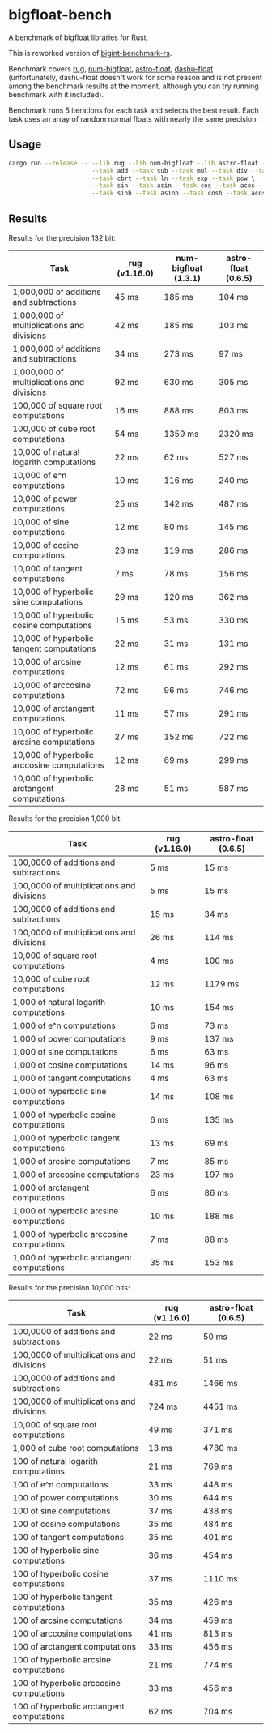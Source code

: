 # bigfloat-bench

A benchmark of bigfloat libraries for Rust. 

This is reworked version of [bigint-benchmark-rs](https://github.com/tczajka/bigint-benchmark-rs).

Benchmark covers [rug](https://crates.io/crates/rug), [num-bigfloat](https://crates.io/crates/num-bigfloat), [astro-float](https://crates.io/crates/astro-float), [dashu-float](https://github.com/cmpute/dashu) (unfortunately, dashu-float doesn't work for some reason and is not present among the benchmark results at the moment, although you can try running benchmark with it included). 

Benchmark runs 5 iterations for each task and selects the best result. Each task uses an array of random normal floats with nearly the same precision.

## Usage

``` sh
cargo run --release -- --lib rug --lib num-bigfloat --lib astro-float -n 5 \
                       --task add --task sub --task mul --task div --task sqrt \
                       --task cbrt --task ln --task exp --task pow \
                       --task sin --task asin --task cos --task acos --task tan --task atan \
                       --task sinh --task asinh --task cosh --task acosh --task tanh --task atanh
```

## Results

Results for the precision 132 bit:

| Task                                          | rug (v1.16.0) | num-bigfloat (1.3.1) | astro-float (0.6.5) |
| --------------                                | ------- | ------ | ------ |
| 1,000,000 of additions and subtractions       |  45 ms  |   185 ms  |    104 ms  |
| 1,000,000 of multiplications and divisions    |  42 ms  |   185 ms  |    103 ms  |
| 1,000,000 of additions and subtractions       |  34 ms  |   273 ms  |     97 ms  |
| 1,000,000 of multiplications and divisions    |  92 ms  |   630 ms  |    305 ms  |
| 100,000 of square root computations           |  16 ms  |   888 ms  |    803 ms  |
| 100,000 of cube root computations             |  54 ms  |  1359 ms  |   2320 ms  |
| 10,000 of natural logarith computations       |  22 ms  |    62 ms  |    527 ms  |
| 10,000 of e^n computations                    |  10 ms  |   116 ms  |    240 ms  |
| 10,000 of power computations                  |  25 ms  |   142 ms  |    487 ms  |
| 10,000 of sine computations                   |  12 ms  |    80 ms  |    145 ms  |
| 10,000 of cosine computations                 |  28 ms  |   119 ms  |    286 ms  |
| 10,000 of tangent computations                |   7 ms  |    78 ms  |    156 ms  |
| 10,000 of hyperbolic sine computations        |  29 ms  |   120 ms  |    362 ms  |
| 10,000 of hyperbolic cosine computations      |  15 ms  |    53 ms  |    330 ms  |
| 10,000 of hyperbolic tangent computations     |  22 ms  |    31 ms  |    131 ms  |
| 10,000 of arcsine computations                |  12 ms  |    61 ms  |    292 ms  |
| 10,000 of arccosine computations              |  72 ms  |    96 ms  |    746 ms  |
| 10,000 of arctangent computations             |  11 ms  |    57 ms  |    291 ms  |
| 10,000 of hyperbolic arcsine computations     |  27 ms  |   152 ms  |    722 ms  |
| 10,000 of hyperbolic arccosine computations   |  12 ms  |    69 ms  |    299 ms  |
| 10,000 of hyperbolic arctangent computations  |  28 ms  |    51 ms  |    587 ms  |

Results for the precision 1,000 bit:

| Task                                          | rug (v1.16.0) | astro-float (0.6.5) |
| --------------                                | ------- | ------ |
| 100,0000 of additions and subtractions        |   5 ms  |    15 ms  |
| 100,0000 of multiplications and divisions     |   5 ms  |    15 ms  |
| 100,0000 of additions and subtractions        |  15 ms  |    34 ms  |
| 100,0000 of multiplications and divisions     |  26 ms  |   114 ms  |
| 10,000 of square root computations            |   4 ms  |   100 ms  |
| 10,000 of cube root computations              |  12 ms  |  1179 ms  |
| 1,000 of natural logarith computations        |  10 ms  |   154 ms  |
| 1,000 of e^n computations                     |   6 ms  |    73 ms  |
| 1,000 of power computations                   |   9 ms  |   137 ms  |
| 1,000 of sine computations                    |   6 ms  |    63 ms  |
| 1,000 of cosine computations                  |  14 ms  |    96 ms  |
| 1,000 of tangent computations                 |   4 ms  |    63 ms  |
| 1,000 of hyperbolic sine computations         |  14 ms  |   108 ms  |
| 1,000 of hyperbolic cosine computations       |   6 ms  |   135 ms  |
| 1,000 of hyperbolic tangent computations      |  13 ms  |    69 ms  |
| 1,000 of arcsine computations                 |   7 ms  |    85 ms  |
| 1,000 of arccosine computations               |  23 ms  |   197 ms  |
| 1,000 of arctangent computations              |   6 ms  |    86 ms  |
| 1,000 of hyperbolic arcsine computations      |  10 ms  |   188 ms  |
| 1,000 of hyperbolic arccosine computations    |   7 ms  |    88 ms  |
| 1,000 of hyperbolic arctangent computations   |  35 ms  |   153 ms  |

Results for the precision 10,000 bits:

| Task                                          | rug (v1.16.0) | astro-float (0.6.5) |
| --------------                                | ------- | ------ |
| 100,0000 of additions and subtractions        |   22 ms  |    50 ms  |
| 100,0000 of multiplications and divisions     |   22 ms  |    51 ms  |
| 100,0000 of additions and subtractions        |  481 ms  |  1466 ms  |
| 100,0000 of multiplications and divisions     |  724 ms  |  4451 ms  |
| 10,000 of square root computations            |   49 ms  |   371 ms  |
| 1,000 of cube root computations               |   13 ms  |  4780 ms  |
| 100 of natural logarith computations          |   21 ms  |   769 ms  |
| 100 of e^n computations                       |   33 ms  |   448 ms  |
| 100 of power computations                     |   30 ms  |   644 ms  |
| 100 of sine computations                      |   37 ms  |   438 ms  |
| 100 of cosine computations                    |   35 ms  |   484 ms  |
| 100 of tangent computations                   |   35 ms  |   401 ms  |
| 100 of hyperbolic sine computations           |   36 ms  |   454 ms  |
| 100 of hyperbolic cosine computations         |   37 ms  |  1110 ms  |
| 100 of hyperbolic tangent computations        |   35 ms  |   426 ms  |
| 100 of arcsine computations                   |   34 ms  |   459 ms  |
| 100 of arccosine computations                 |   41 ms  |   813 ms  |
| 100 of arctangent computations                |   33 ms  |   456 ms  |
| 100 of hyperbolic arcsine computations        |   21 ms  |   774 ms  |
| 100 of hyperbolic arccosine computations      |   33 ms  |   456 ms  |
| 100 of hyperbolic arctangent computations     |   62 ms  |   704 ms  |
